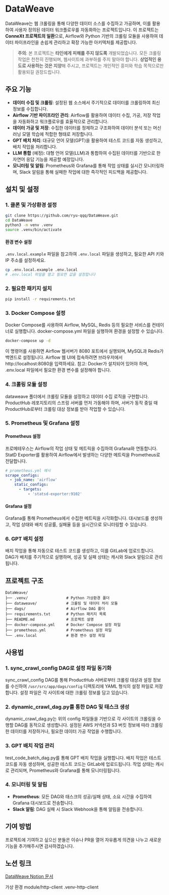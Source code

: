 # DataWeave

DataWeave는 웹 크롤링을 통해 다양한 데이터 소스를 수집하고 가공하며, 이를 활용하여 사용자 정의된 데이터 워크플로우를 자동화하는 프로젝트입니다. 이 프로젝트는 **ConneXt 프로젝트의 일환**으로, Airflow와 Python 기반의 크롤링 모듈을 사용하여 데이터 파이프라인을 손쉽게 관리하고 확장 가능한 아키텍처를 제공합니다.
> **주의**: 본 프로젝트는 **타인에게 피해를 주지 않도록** 개발되었습니다. 모든 크롤링 작업은 천천히 진행되며, 웹사이트에 과부하를 주지 말아야 합니다. **상업적인 용도로 사용하는 것은 지양**해 주시고, 프로젝트는 개인적인 흥미와 학습 목적으로만 활용되길 권장드립니다.

## 주요 기능

- **데이터 수집 및 크롤링**: 설정된 웹 소스에서 주기적으로 데이터를 크롤링하여 최신 정보를 수집합니다.
- **Airflow 기반 파이프라인 관리**: Airflow를 활용하여 데이터 수집, 가공, 저장 작업을 자동화하고 워크플로우를 효율적으로 관리합니다.
- **데이터 가공 및 저장**: 수집한 데이터를 정제하고 구조화하여 데이터 분석 또는 머신러닝 모델 학습에 적합한 형태로 저장합니다.
- **GPT 배치 처리**: 대규모 언어 모델(GPT)을 활용하여 테스트 코드를 자동 생성하고, 배치 작업을 처리합니다.
- **LLM 통합** (예정): 대형 언어 모델(LLM)과 통합하여 수집된 데이터를 기반으로 한 자연어 응답 기능을 제공할 예정입니다.
- **모니터링 및 알림**: Prometheus와 Grafana를 통해 작업 상태를 실시간 모니터링하며, Slack 알림을 통해 실패한 작업에 대한 즉각적인 피드백을 제공합니다.

## 설치 및 설정

### 1. 클론 및 가상환경 설정
```bash
git clone https://github.com/ryu-qqq/DataWeave.git
cd DataWeave
python3 -m venv .venv
source .venv/bin/activate
```

#### 환경 변수 설정

`.env.local.example` 파일을 참고하여 `.env.local` 파일을 생성하고, 필요한 API 키와 IP 주소를 설정하세요.

```bash
cp .env.local.example .env.local
# .env.local 파일을 열고 필요한 값을 설정합니다
```

### 2. 필요한 패키지 설치

```bash
pip install -r requirements.txt
```

### 3. Docker Compose 설정

Docker Compose를 사용하여 Airflow, MySQL, Redis 등의 필요한 서비스를 컨테이너로 실행합니다. docker-compose.yml 파일을 실행하여 환경을 설정할 수 있습니다.
```bash
docker-compose up -d
```

이 명령어를 사용하면 Airflow 웹서버가 8080 포트에서 실행되며, MySQL과 Redis가 백엔드로 설정됩니다. Airflow 웹 UI에 접속하려면 브라우저에서 http://localhost:8080을 입력하세요.
참고: Docker가 설치되어 있어야 하며, .env.local 파일에서 필요한 환경 변수를 설정해야 합니다.

### 4. 크롤링 모듈 설정

dataweave 폴더에서 크롤링 모듈을 설정하고 데이터 수집 로직을 구현합니다. ProductHub 레포지토리의 스프링 서버를 먼저 가동해야 하며, 서버가 동작 중일 때 ProductHub로부터 크롤링 대상 정보를 받아 작업할 수 있습니다.

### 5. Prometheus 및 Grafana 설정

#### Prometheus 설정
프로메테우스는 Airflow의 작업 상태 및 메트릭을 수집하여 Grafana와 연동합니다. StatD Exporter를 활용하여 Airflow에서 발생하는 다양한 메트릭을 Prometheus로 전달합니다.

```yaml
# prometheus.yml 예시
scrape_configs:
  - job_name: 'airflow'
    static_configs:
      - targets:
          - 'statsd-exporter:9102'
```

#### Grafana 설정
Grafana를 통해 Prometheus에서 수집한 메트릭을 시각화합니다. 대시보드를 생성하고, 작업 상태와 배치 성공률, 실패율 등을 실시간으로 모니터링할 수 있습니다.

### 6. GPT 배치 설정

배치 작업을 통해 자동으로 테스트 코드를 생성하고, 이를 GitLab에 업로드합니다. DAG가 배치를 주기적으로 실행하며, 성공 및 실패 상태는 캐시와 Slack 알림으로 관리됩니다.

## 프로젝트 구조

```
DataWeave/
├── .venv/                 # Python 가상환경 폴더
├── dataweave/             # 크롤링 및 데이터 처리 모듈
├── dags/                  # Airflow DAG 폴더
├── requirements.txt       # Python 패키지 목록
├── README.md              # 프로젝트 설명
├── docker-compose.yml     # Docker Compose 설정 파일
├── prometheus.yml         # Prometheus 설정 파일
└── .env.local             # 환경 변수 설정 파일
```

## 사용법

### 1. sync_crawl_config DAG로 설정 파일 동기화
sync_crawl_config DAG를 통해 ProductHub 서버로부터 크롤링 대상과 설정 정보를 수신하여 `/usr/src/app/dags/config` 디렉토리에 YAML 형식의 설정 파일로 저장합니다. 설정 파일은 각 사이트에 대한 크롤링 정보를 담고 있습니다.

### 2. dynamic_crawl_dag.py를 통한 DAG 및 태스크 생성
dynamic_crawl_dag.py는 위의 config 파일들을 기반으로 각 사이트의 크롤링을 수행할 DAG를 동적으로 생성합니다. 설정된 AWS 커넥션과 S3 버킷 정보에 따라 크롤링한 데이터를 저장하거나, 필요한 데이터 가공 작업을 수행합니다.

### 3. GPT 배치 작업 관리
test_code_batch_dag.py를 통해 GPT 배치 작업을 실행합니다. 배치 작업은 테스트 코드를 자동 생성하며, 성공한 테스트 코드는 GitLab에 업로드됩니다. 작업 상태는 캐시로 관리되며, Prometheus와 Grafana를 통해 모니터링됩니다.

### 4. 모니터링 및 알림
- **Prometheus**: 모든 DAG와 태스크의 성공/실패 상태, 소요 시간을 수집하여 Grafana 대시보드로 전송합니다.
- **Slack 알림**: DAG 실패 시 Slack Webhook을 통해 알림을 전송합니다.

## 기여 방법

프로젝트에 기여하고 싶으신 분들은 이슈나 PR을 열어 자유롭게 의견을 나누고 새로운 기능을 추가해주시면 감사하겠습니다.

## 노션 링크

[DataWeave Notion 문서](https://www.notion.so/DataWeave-12f72e942a1680f3a2f8d33ee7332eac)

가상 환경
module/http-client
    .venv-http-client

